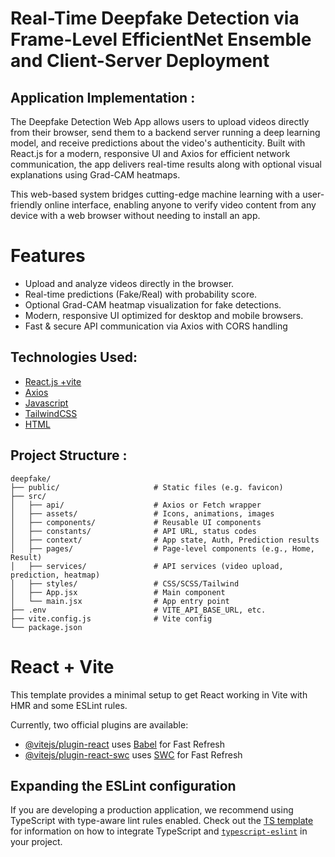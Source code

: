 # Real-Time Deepfake Detection via Frame-Level EfficientNet  Ensemble and Client-Server Deployment

## Application Implementation :

The Deepfake Detection Web App allows users to upload videos directly from their browser, send them to a backend server running a deep learning model, and receive predictions about the video's authenticity.
Built with React.js for a modern, responsive UI and Axios for efficient network communication, the app delivers real-time results along with optional visual explanations using Grad-CAM heatmaps.

This web-based system bridges cutting-edge machine learning with a user-friendly online interface, enabling anyone to verify video content from any device with a web browser  without needing to install an app.


# Features
- Upload and analyze videos directly in the browser.
- Real-time predictions (Fake/Real) with probability score.
- Optional Grad-CAM heatmap visualization for fake detections.
-  Modern, responsive UI optimized for desktop and mobile browsers.
- Fast & secure API communication via Axios with CORS handling

## Technologies Used:
- [React.js +vite](https://vite.dev/)
- [Axios](https://www.npmjs.com/package/axios)
- [Javascript](https://developer.mozilla.org/en-US/docs/Web/JavaScript)
- [TailwindCSS](https://tailwindcss.com/)
- [HTML](https://developer.mozilla.org/en-US/docs/Web/HTML)


## Project Structure :
````
deepfake/
├── public/                     # Static files (e.g. favicon)
├── src/
│   ├── api/                    # Axios or Fetch wrapper
│   ├── assets/                 # Icons, animations, images
│   ├── components/             # Reusable UI components
│   ├── constants/              # API URL, status codes
│   ├── context/                # App state, Auth, Prediction results
│   ├── pages/                  # Page-level components (e.g., Home, Result)
│   ├── services/               # API services (video upload, prediction, heatmap)
│   ├── styles/                 # CSS/SCSS/Tailwind
│   ├── App.jsx                 # Main component
│   └── main.jsx                # App entry point
├── .env                        # VITE_API_BASE_URL, etc.
├── vite.config.js              # Vite config
└── package.json

````



















# React + Vite

This template provides a minimal setup to get React working in Vite with HMR and some ESLint rules.

Currently, two official plugins are available:

- [@vitejs/plugin-react](https://github.com/vitejs/vite-plugin-react/blob/main/packages/plugin-react) uses [Babel](https://babeljs.io/) for Fast Refresh
- [@vitejs/plugin-react-swc](https://github.com/vitejs/vite-plugin-react/blob/main/packages/plugin-react-swc) uses [SWC](https://swc.rs/) for Fast Refresh

## Expanding the ESLint configuration

If you are developing a production application, we recommend using TypeScript with type-aware lint rules enabled. Check out the [TS template](https://github.com/vitejs/vite/tree/main/packages/create-vite/template-react-ts) for information on how to integrate TypeScript and [`typescript-eslint`](https://typescript-eslint.io) in your project.






